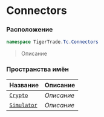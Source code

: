 
# Connectors
### Расположение
```csharp    
namespace TigerTrade.Tc.Connectors
```
> Описание


### Пространства имён
| Название | Описание |
| --- | --- |
| [`Crypto`](./Connectors/Crypto.md) | *Описание* |
| [`Simulator`](./Connectors/Simulator.md) | *Описание* |
